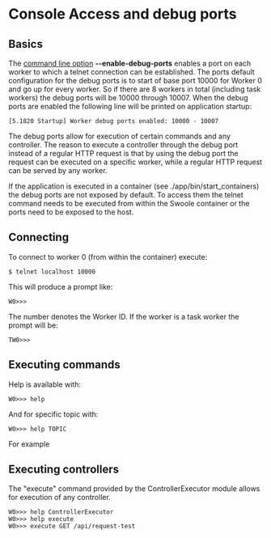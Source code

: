 # Console Access and debug ports

## Basics
The [command line option](../cli-args/README.md) **--enable-debug-ports** enables a port on each worker to which a telnet connection can be established.
The ports default configuration for the debug ports is to start of base port 10000 for Worker 0 and go up for every worker.
So if there are 8 workers in total (including task workers) the debug ports will be 10000 through 10007.
When the debug ports are enabled the following line will be printed on application startup:
```
[5.1820 Startup] Worker debug ports enabled: 10000 - 10007
```

The debug ports allow for execution of certain commands and any controller.
The reason to execute a controller through the debug port instead of a regular HTTP request is that by using the debug port the request can be executed on a specific worker, while a
regular HTTP request can be served by any worker. 

If the application is executed in a container (see ./app/bin/start_containers) the debug ports are not exposed by default.
To access them the telnet command needs to be executed from within the Swoole container or the ports need to be exposed to the host.

## Connecting

To connect to worker 0 (from within the container) execute:
```
$ telnet localhost 10000
```

This will produce a prompt like:
```
W0>>>
```
The number denotes the Worker ID. If the worker is a task worker the prompt will be:
```
TW0>>>
```

## Executing commands

Help is available with:
```
W0>>> help
```
And for specific topic with:
```
W0>>> help TOPIC
```
For example

## Executing controllers

The "execute" command provided by the ControllerExecutor module allows for execution of any controller.
```
W0>>> help ControllerExecutor
W0>>> help execute
W0>>> execute GET /api/request-test
```